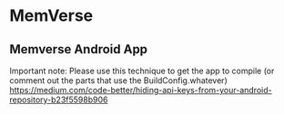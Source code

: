 # MemVerse
Memverse Android App
--
Important note:
Please use this technique to get the app to compile (or comment out the parts that use the BuildConfig.whatever)
https://medium.com/code-better/hiding-api-keys-from-your-android-repository-b23f5598b906
